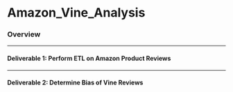 # Amazon_Vine_Analysis
### Overview

---

#### Deliverable 1: Perform ETL on Amazon Product Reviews
---

#### Deliverable 2: Determine Bias of Vine Reviews
